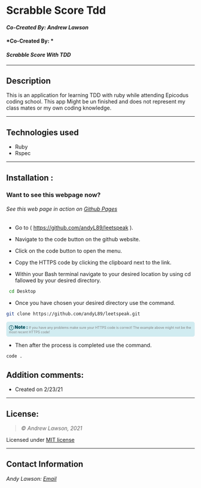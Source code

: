 # Scrabble Score Tdd
#### *Co-Created By: Andrew Lawson*
#### *Co-Created By: *
#### *Scrabble Score With TDD*

* * *

## Description
This is an application for learning TDD with ruby while attending Epicodus coding school. This app Might be un finished and does not represent my class mates or my own coding knowledge.
* * *

## Technologies used
* Ruby
* Rspec

* * *


## Installation :
### Want to see this webpage now?
###### See this web page in action on [Github Pages]({repo})

* Go to ( https://github.com/andyL89/leetspeak ).

*  Navigate to the code button on the github website.

* Click on the code button to open the menu.

- Copy the HTTPS code by clicking the clipboard next to the link.

- Within your Bash terminal navigate to your desired location by using cd fallowed by your desired directory.

```bash
 cd Desktop
```

- Once you have chosen your desired directory use the command.
```bash
git clone https://github.com/andyL89/leetspeak.git
```

<div
  style="
    background-color: #d1ecf1;
    color: grey; padding: 6px;
    font-size: 9px;
    border-radius: 5px;
    border: 1px solid #d4ecf1;
    margin-bottom: 12px"
>
  <span
    style="
      font-size: 12px;
      font-weight: 600;
      color: #0c5460;"
  >
    ⓘ
  </span>
  <span
    style="
      font-size: 12px;
      font-weight: 900;
      color: #0c5460;
      margin-bottom: 24px"
  >
    Note :
  </span>
  If you have any problems make sure your HTTPS code is correct! The example above might not be the most recent HTTPS code!
</div>


* Then after the process is completed use the command.

``` bash
code .
```


## Addition comments:
* Created on 2/23/21


* * *

## License:
> *&copy; Andrew Lawson,   2021*

Licensed under [MIT license](https://mit-license.org/)

* * *

## Contact Information
_Andy Lawson: [Email](alawson89@gmail.com)_
